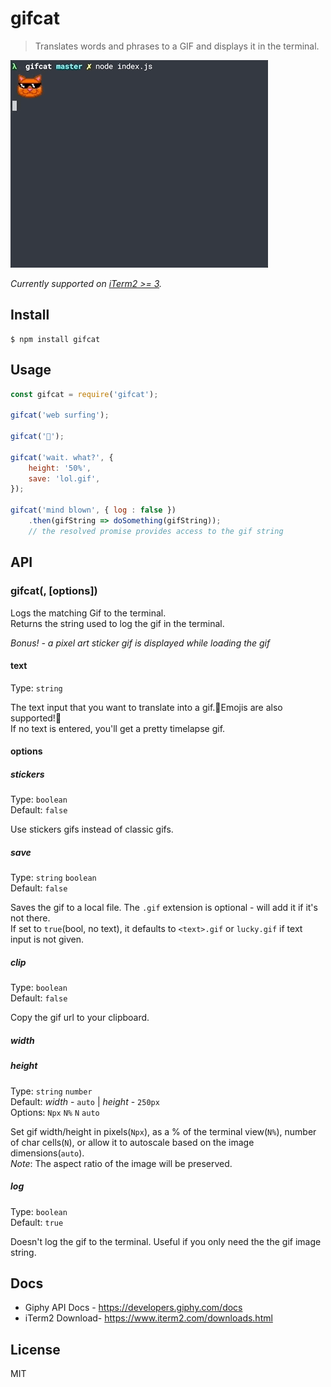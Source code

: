 # gifcat

>  Translates words and phrases to a GIF and displays it in the terminal.

![](./media/demo.gif)

*Currently supported on [iTerm2 >= 3](https://www.iterm2.com/downloads.html).*

## Install

```
$ npm install gifcat
```

## Usage

```js
const gifcat = require('gifcat');

gifcat('web surfing');

gifcat('🐰');

gifcat('wait. what?', { 
    height: '50%',
    save: 'lol.gif',  
});

gifcat('mind blown', { log : false })
    .then(gifString => doSomething(gifString));
    // the resolved promise provides access to the gif string
```

## API

### gifcat(<text>, [options])
 
Logs the matching Gif to the terminal.<br> 
Returns the string used to log the gif in the terminal.

*Bonus! - a pixel art sticker gif is displayed while loading the gif*

#### text

Type: `string` 

The text input that you want to translate into a gif.🌈Emojis are also supported!🌈<br>
If no text is entered, you'll get a pretty timelapse gif.

#### options

##### stickers

Type: `boolean`<br>
Default: `false`<br>

Use stickers gifs instead of classic gifs.

##### save 

Type: `string` `boolean`<br>
Default: `false`

Saves the gif to a local file. The `.gif` extension is optional - will add it if it's not there.<br>
If set to `true`(bool, no text), it defaults to `<text>.gif` or `lucky.gif` if text input is not given.

##### clip

Type: `boolean`<br>
Default: `false`

Copy the gif url to your clipboard.

##### width
##### height

Type: `string` `number`<br>
Default: *width* - `auto` | *height* - `250px`<br>
Options: `Npx` `N%` `N` `auto`

Set gif width/height in pixels(`Npx`), as a % of the terminal view(`N%`), number of char cells(`N`), or allow it to autoscale based on the image dimensions(`auto`).<br>
*Note*: The aspect ratio of the image will be preserved.

##### log
Type: `boolean`<br>
Default: `true`

Doesn't log the gif to the terminal. Useful if you only need the the gif image string.

## Docs

- Giphy API Docs - https://developers.giphy.com/docs
- iTerm2 Download- https://www.iterm2.com/downloads.html

## License 

MIT
